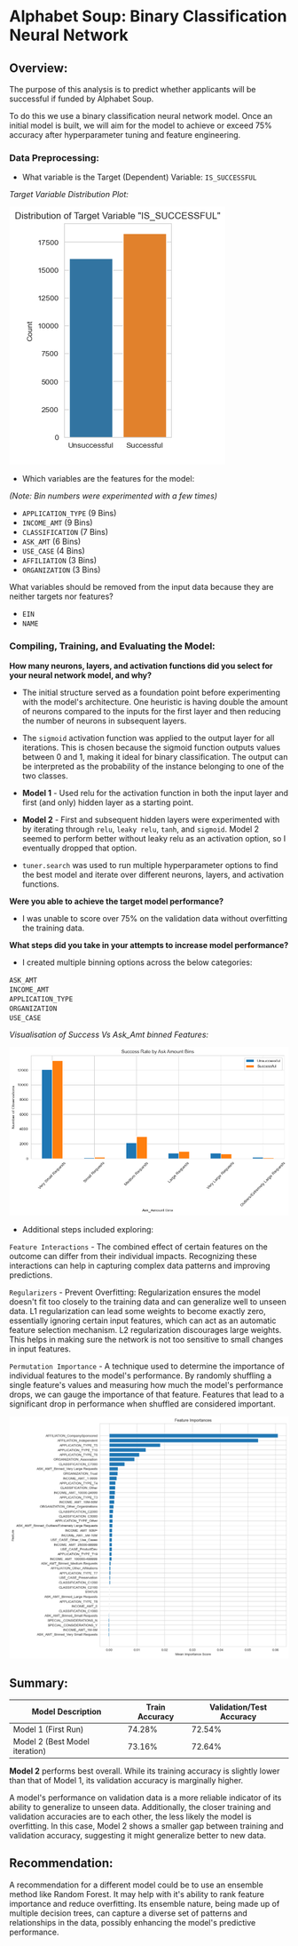 # Alphabet Soup: Binary Classification Neural Network 


## Overview:
The purpose of this analysis is to predict whether applicants will be successful if funded by Alphabet Soup.


To do this we use a binary classification neural network model. Once an initial model is built, we will aim for the model to achieve or exceed 75% accuracy after hyperparameter tuning and feature engineering. 


### Data Preprocessing:
* What variable is the Target (Dependent) Variable:
`IS_SUCCESSFUL`

*Target Variable Distribution Plot:* 

![Target Variable Distribution](plot_images/Target_Variable_Distribution_Plot.png) 

* Which variables are the features for the model:

*(Note: Bin numbers were experimented with a few times)*

 - `APPLICATION_TYPE` (9 Bins)  
 - `INCOME_AMT` (9 Bins)  
 - `CLASSIFICATION` (7 Bins)  
 - `ASK_AMT` (6 Bins)  
 - `USE_CASE` (4 Bins)  
 - `AFFILIATION` (3 Bins)    
 - `ORGANIZATION` (3 Bins)  


What variables should be removed from the input data because they are neither targets nor features?

 - `EIN`  
 - `NAME`  


### Compiling, Training, and Evaluating the Model:
**How many neurons, layers, and activation functions did you select for your neural network model, and why?**

- The initial structure served as a foundation point before experimenting with the model's architecture. One heuristic is having double the amount of neurons compared to the inputs for the first layer and then reducing the number of neurons in subsequent layers.

- The `sigmoid` activation function was applied to the output layer for all iterations. This is chosen because the sigmoid function outputs values between 0 and 1, making it ideal for binary classification. The output can be interpreted as the probability of the instance belonging to one of the two classes.

 - **Model 1** - Used relu for the activation function in both the input layer and first (and only) hidden layer as a starting point. 
 - **Model 2** - First and subsequent hidden layers were experimented with by iterating through `relu`, `leaky relu`, `tanh`, and `sigmoid`. Model 2 seemed to perform better without leaky relu as an activation option, so I eventually dropped that option.   
- `tuner.search` was used to run multiple hyperparameter options to find the best model and iterate over different neurons, layers, and activation functions. 

**Were you able to achieve the target model performance?**

- I was unable to score over 75% on the validation data without overfitting the training data. 

**What steps did you take in your attempts to increase model performance?**

 - I created multiple binning options across the below categories:  

  `ASK_AMT`  
  `INCOME_AMT`  
  `APPLICATION_TYPE`  
 `ORGANIZATION`  
 `USE_CASE`
 
*Visualisation of Success Vs Ask_Amt binned Features:*

![Success By Ask_Amt Plot.png](plot_images/Success_By_Ask_Amt_Plot.png)

- Additional steps included exploring:      

`Feature Interactions` - The combined effect of certain features on the outcome can differ from their individual impacts. Recognizing these interactions can help in capturing complex data patterns and improving predictions.

`Regularizers` -  Prevent Overfitting: Regularization ensures the model doesn't fit too closely to the training data and can generalize well to unseen data. L1 regularization can lead some weights to become exactly zero, essentially ignoring certain input features, which can act as an automatic feature selection mechanism. L2 regularization discourages large weights. This helps in making sure the network is not too sensitive to small changes in input features.

`Permutation Importance` - A technique used to determine the importance of individual features to the model's performance. By randomly shuffling a single feature's values and measuring how much the model's performance drops, we can gauge the importance of that feature. Features that lead to a significant drop in performance when shuffled are considered important.  

![Feature Importances Plot](plot_images/Feature_Importances_Plot.png) 

## Summary:
| **Model Description**          | **Train Accuracy** | **Validation/Test Accuracy** |
|----------------------------|----------------|--------------------------|
| Model 1 (First Run)        | 74.28%         | 72.54%                   |
| Model 2 (Best Model iteration) | 73.16%    | 72.64%                   |  



**Model 2** performs best overall.
While its training accuracy is slightly lower than that of Model 1, its validation accuracy is marginally higher. 

A model's performance on validation data is a more reliable indicator of its ability to generalize to unseen data. Additionally, the closer training and validation accuracies are to each other, the less likely the model is overfitting. In this case, Model 2 shows a smaller gap between training and validation accuracy, suggesting it might generalize better to new data.


## Recommendation:
A recommendation for a different model could be to use an ensemble method like Random Forest. It may help with it's ability to rank feature importance and reduce overfitting. Its ensemble nature, being made up of multiple decision trees, can capture a diverse set of patterns and relationships in the data, possibly enhancing the model's predictive performance.

